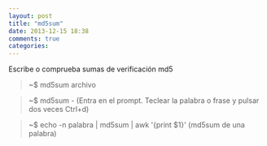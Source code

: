 ```yaml
---
layout: post
title: "md5sum"
date: 2013-12-15 18:38
comments: true
categories: 
---
```

Escribe o comprueba sumas de verificación md5

>~$ md5sum archivo

>~$ md5sum -  (Entra en el prompt. Teclear la palabra o frase y pulsar dos veces Ctrl+d)

>~$ echo -n palabra | md5sum | awk '{print $1}' (md5sum de una palabra)

